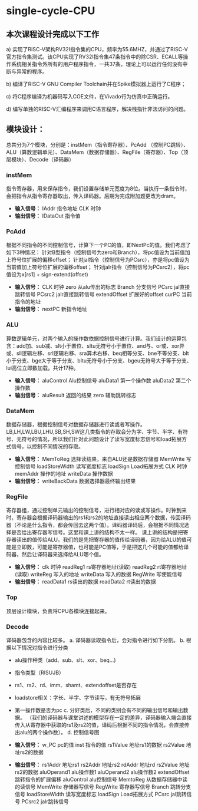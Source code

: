 # single-cycle-CPU
## 本次课程设计完成以下工作
a)	实现了RISC-V架构RV32I指令集的CPU，频率为55.6MHZ，并通过了RISC-V官方指令集测试。该CPU实现了RV32I指令集47条指令中的除CSR、ECALL等操作系统相关指令外所有的用户程序指令，一共37条，理论上可以运行任何没有中断与异常的程序。

b)	编译了RISC-V GNU Compiler Toolchain并在Spike模拟器上运行了C程序；

c)	将C程序编译为机器码写入COE文件，在Vivado行为仿真中正确运行。

d)	编写单独的RISC-V汇编程序来调用C语言程序，解决栈指针非法访问的问题。
## 模块设计：
总共分为7个模块，分别是：instMem（指令寄存器）、PcAdd （控制PC跳转）、ALU（算数逻辑单元）、DataMem（数据存储器）、RegFile（寄存器）、Top（顶层模块）、Decode（译码器）
### instMem
指令寄存器，用来保存指令，我们设置存储单元宽度为8位。当执行一条指令时，会把指令从指令寄存器取出，传入译码器。后期为完成附加题更改为dram。
- **输入信号：**
IAddr	指令地址
CLK	时钟
- **输出信号：**
IDataOut	指令值

### PcAdd 
根据不同指令的不同控制信号，计算下一个PC的值，即NextPc的值。我们考虑了如下3种情况：
针对B型指令（控制信号为zero和Branch），将pc值设为当前值加上符号位扩展的偏移offset；
针对jal指令（控制信号为PCsrc），亦是将pc值设为当前值加上符号位扩展的偏移offset；
针对jalr指令（控制信号为PCsrc2），将pc值设为x[rs1] + sign-extend(offset)
- **输入信号：**
CLK	时钟
zero	从alu传出的标志
Branch	分支信号
	PCsrc	jal直接跳转信号
PCsrc2	jalr直接跳转信号
extendOffset	扩展好的offset
curPC	当前指令的地址
- **输出信号：**
nextPC	新指令地址

### ALU
算数逻辑单元，对两个输入的操作数依据控制信号进行计算。我们设计的运算包含：add加、sub减、slt小于置位、sltu无符号小于置位、and与、or或、xor异或、sll逻辑左移、srl逻辑右移、sra算术右移、beq相等分支、bne不等分支、blt小于分支、bge大于等于分支、bltu无符号小于分支、bgeu无符号大于等于分支、lui高位立即数加载。共计17种。
- **输入信号：**
aluControl	Alu控制信号
aluData1	第一个操作数
aluData2	第二个操作数
- **输出信号：**
aluResult	返回的结果
zero	辅助跳转标志

### DataMem
数据存储器，根据控制信号对数据存储器进行读或者写操作。
LB,LH,LW,LBU,LHU,SB,SH,SW这几类指令的存取会分为字、字节、半字、有符号、无符号的情况，所以我们针对此问题设计了读写宽度标志信号和load拓展方式信号，以控制不同情况的存取。
- **输入信号：**
MemToReg	选择读结果，来自ALU还是数据存储器
MemWrite	写控制信号
loadStoreWidth	读写宽度标志
loadSign	Load拓展方式
CLK	时钟
memAddr	操作的地址
writeData	操作数据
- **输出信号：**
writeBackData	数据选择器最终输出结果

### RegFile
寄存器组，通过控制单元输出的控制信号，进行相对应的读或写操作。时钟到来时，寄存器会根据译码器输出的rs1和rs2的地址直接读出相应两个数据，传回译码器（不论是什么指令，都会传回去这两个值）。译码器译码后，会根据不同情况选择是否给出寄存器写信号。这里和课上讲的结构不太一样。
课上讲的结构是把寄存器读出的值传给ALU。我们的是先把寄存器的值传给译码器，因为给ALU的值可能是立即数，可能是寄存器值，也可能是PC值等，于是把这几个可能的值都给译码器，然后让译码器来选择给ALU哪个值。
- **输入信号：**
clk	时钟
readReg1	rs寄存器地址(读取)
readReg2	rt寄存器地址(读取)
writeReg	写入的地址
writeData	写入的数据
RegWrite	写使能信号
- **输出信号：**
readData1	rs读出的数据
readData2	rt读出的数据

### Top
顶层设计模块，负责将CPU各模块连接起来。
###  Decode
译码器包含的内容比较多。
a.	译码器读取指令后，会对指令进行如下分割。
b.	根据以下情况对指令进行分类
- alu操作种类（add、sub、slt、xor、beq...)
- 指令类型（RISUJB）
- rs1、rs2、rd、imm、shamt、extendoffset是否存在
- loadstore相关：字长、半字、字节读写，有无符号拓展
- 第一操作数是否为pc
c.	分好类后，不同的类别会有不同的输出信号和输出数据。
（我们的译码器与课堂讲述的模型存在一定的差异，译码器输入端会直接传入从寄存器中获取的rs1及rs2的值，译码后根据不同的指令情况，会直接传出alu的两个操作数）。
d.	控制信号图
 
- **输入信号：**
w_PC	pc的值
inst	指令的值
rs1Value	地址rs1的数据
rs2Value	地址rs2的数据
- **输出信号：**
rs1Addr		地址rs1
rs2Addr	地址rs2
rdAddr	地址rd
rs2Value	地址rs2的数据
aluOperand1	alu操作数1
aluOperand2	alu操作数2
extendOffset	跳转指令的扩展偏移
aluControl	alu控制信号
MemtoReg	从数据存储器中读的读信号
MemWrite	存储器写信号
RegWrite	寄存器写信号
Branch	跳转分支信号
loadStoreWidth	读写宽度标志
loadSign	Load拓展方式
PCsrc	jal跳转信号
PCsrc2	jalr跳转信号

